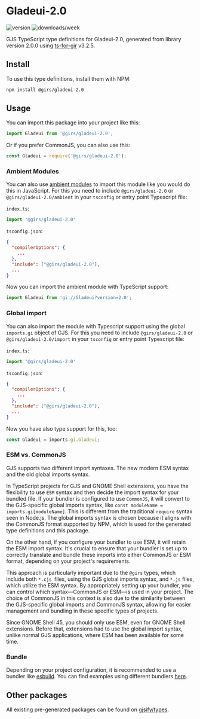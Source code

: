 
# Gladeui-2.0

![version](https://img.shields.io/npm/v/@girs/gladeui-2.0)
![downloads/week](https://img.shields.io/npm/dw/@girs/gladeui-2.0)


GJS TypeScript type definitions for Gladeui-2.0, generated from library version 2.0.0 using [ts-for-gir](https://github.com/gjsify/ts-for-gir) v3.2.5.


## Install

To use this type definitions, install them with NPM:
```bash
npm install @girs/gladeui-2.0
```

## Usage

You can import this package into your project like this:
```ts
import Gladeui from '@girs/gladeui-2.0';
```

Or if you prefer CommonJS, you can also use this:
```ts
const Gladeui = require('@girs/gladeui-2.0');
```

### Ambient Modules

You can also use [ambient modules](https://github.com/gjsify/ts-for-gir/tree/main/packages/cli#ambient-modules) to import this module like you would do this in JavaScript.
For this you need to include `@girs/gladeui-2.0` or `@girs/gladeui-2.0/ambient` in your `tsconfig` or entry point Typescript file:

`index.ts`:
```ts
import '@girs/gladeui-2.0'
```

`tsconfig.json`:
```json
{
  "compilerOptions": {
    ...
  },
  "include": ["@girs/gladeui-2.0"],
  ...
}
```

Now you can import the ambient module with TypeScript support: 

```ts
import Gladeui from 'gi://Gladeui?version=2.0';
```

### Global import

You can also import the module with Typescript support using the global `imports.gi` object of GJS.
For this you need to include `@girs/gladeui-2.0` or `@girs/gladeui-2.0/import` in your `tsconfig` or entry point Typescript file:

`index.ts`:
```ts
import '@girs/gladeui-2.0'
```

`tsconfig.json`:
```json
{
  "compilerOptions": {
    ...
  },
  "include": ["@girs/gladeui-2.0"],
  ...
}
```

Now you have also type support for this, too:

```ts
const Gladeui = imports.gi.Gladeui;
```


### ESM vs. CommonJS

GJS supports two different import syntaxes. The new modern ESM syntax and the old global imports syntax.

In TypeScript projects for GJS and GNOME Shell extensions, you have the flexibility to use `ESM` syntax and then decide the import syntax for your bundled file. If your bundler is configured to use `CommonJS`, it will convert to the GJS-specific global imports syntax, like `const moduleName = imports.gi[moduleName]`. This is different from the traditional `require` syntax seen in Node.js. The global imports syntax is chosen because it aligns with the CommonJS format supported by NPM, which is used for the generated type definitions and this package.

On the other hand, if you configure your bundler to use ESM, it will retain the ESM import syntax. It's crucial to ensure that your bundler is set up to correctly translate and bundle these imports into either CommonJS or ESM format, depending on your project's requirements.

This approach is particularly important due to the `@girs` types, which include both `*.cjs `files, using the GJS global imports syntax, and `*.js` files, which utilize the ESM syntax. By appropriately setting up your bundler, you can control which syntax—CommonJS or ESM—is used in your project. The choice of CommonJS in this context is also due to the similarity between the GJS-specific global imports and CommonJS syntax, allowing for easier management and bundling in these specific types of projects.

Since GNOME Shell 45, you should only use ESM, even for GNOME Shell extensions. Before that, extensions had to use the global import syntax, unlike normal GJS applications, where ESM has been available for some time.

### Bundle

Depending on your project configuration, it is recommended to use a bundler like [esbuild](https://esbuild.github.io/). You can find examples using different bundlers [here](https://github.com/gjsify/ts-for-gir/tree/main/examples).

## Other packages

All existing pre-generated packages can be found on [gjsify/types](https://github.com/gjsify/types).

